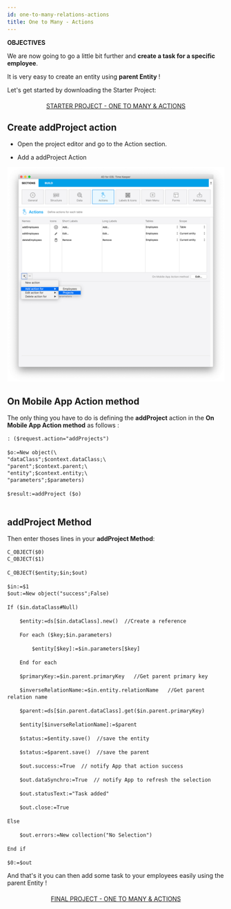 ```yaml
---
id: one-to-many-relations-actions
title: One to Many - Actions
---
```


<div markdown="1" class = "objectives">

**OBJECTIVES**

We are now going to go a little bit further and **create a task for a specific employee**.

</div>

It is very easy to create an entity using **parent Entity** !

Let's get started by downloading the Starter Project:

<div markdown="1" style="text-align: center; margin-top: 20px; margin-bottom: 20px">
<a class="button"
href="../assets/en/relations/ParentIDStarterProject.zip">STARTER PROJECT - ONE TO MANY & ACTIONS</a>
</div>

## Create addProject action

* Open the project editor and go to the Action section.

* Add a addProject Action

![create addProject Method](assets/en/relations/create-addProject-Method-4D-for-iOS-relation-parent-ID.png)


## On Mobile App Action method

The only thing you have to do is defining the **addProject** action in the **On Mobile App Action method** as follows :

```
: ($request.action="addProjects")
		
$o:=New object(\
"dataClass";$context.dataClass;\
"parent";$context.parent;\
"entity";$context.entity;\
"parameters";$parameters)

$result:=addProject ($o)


```

## addProject Method


Then enter thoses lines in your **addProject Method**:

```
C_OBJECT($0)
C_OBJECT($1)

C_OBJECT($entity;$in;$out)

$in:=$1
$out:=New object("success";False)

If ($in.dataClass#Null)
	
	$entity:=ds[$in.dataClass].new()  //Create a reference
	
	For each ($key;$in.parameters)
		
		$entity[$key]:=$in.parameters[$key]
		
	End for each 
	
	$primaryKey:=$in.parent.primaryKey   //Get parent primary key
	
	$inverseRelationName:=$in.entity.relationName   //Get parent relation name
	
	$parent:=ds[$in.parent.dataClass].get($in.parent.primaryKey)
	
	$entity[$inverseRelationName]:=$parent
	
	$status:=$entity.save()  //save the entity
	
	$status:=$parent.save()  //save the parent
	
	$out.success:=True  // notify App that action success
	
	$out.dataSynchro:=True  // notify App to refresh the selection
	
	$out.statusText:="Task added"
	
	$out.close:=True
	
Else 
	
	$out.errors:=New collection("No Selection")
	
End if 

$0:=$out

```

And that's it you can then add some task to your employees easily using the parent Entity !

<div markdown="1" style="text-align: center; margin-top: 20px; margin-bottom: 20px">
<a class="button"
href="../assets/en/relations/ParentIDFinalProject.zip">FINAL PROJECT - ONE TO MANY & ACTIONS</a>
</div>
